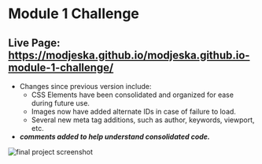 # Module 1 Challenge
## Live Page: https://modjeska.github.io/modjeska.github.io-module-1-challenge/
   - Changes since previous version include:
     - CSS Elements have been consolidated and organized for ease during future use.
     - Images now have added alternate IDs in case of failure to load.
     - Several new meta tag additions, such as author, keywords, viewport, etc.
- ***comments added to help understand consolidated code.***

![final project screenshot](https://user-images.githubusercontent.com/105169042/168184324-4ed39ac4-68f2-4ee8-a804-75ee7200f874.jpg)
